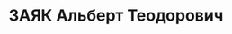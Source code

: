 ---
title: ЗАЯК Альберт Теодорович
description: 'Род. в 1905, Германия, Франкенталь, немец. Проживал: Челябинская обл.,
  г. Челябинск. ЧТЗ, токарь

  Арестован 01.01.1937. Приговор: 31.12.1937 – ВМН. Расстрелян 31.12.1937'
---